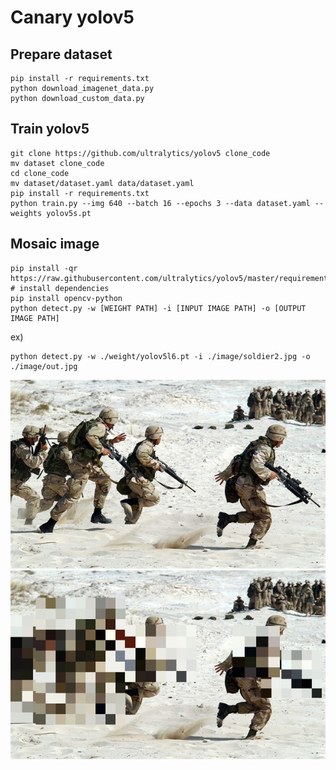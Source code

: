 # Canary yolov5

## Prepare dataset
```
pip install -r requirements.txt
python download_imagenet_data.py
python download_custom_data.py
```

## Train yolov5
```
git clone https://github.com/ultralytics/yolov5 clone_code
mv dataset clone_code
cd clone_code
mv dataset/dataset.yaml data/dataset.yaml
pip install -r requirements.txt
python train.py --img 640 --batch 16 --epochs 3 --data dataset.yaml --weights yolov5s.pt
```

## Mosaic image
```
pip install -qr https://raw.githubusercontent.com/ultralytics/yolov5/master/requirements.txt  # install dependencies
pip install opencv-python
python detect.py -w [WEIGHT PATH] -i [INPUT IMAGE PATH] -o [OUTPUT IMAGE PATH]
```
ex)
```
python detect.py -w ./weight/yolov5l6.pt -i ./image/soldier2.jpg -o ./image/out.jpg  
```
![in](image/soldier2.jpg)
![out](image/yolov5l6.jpg)
